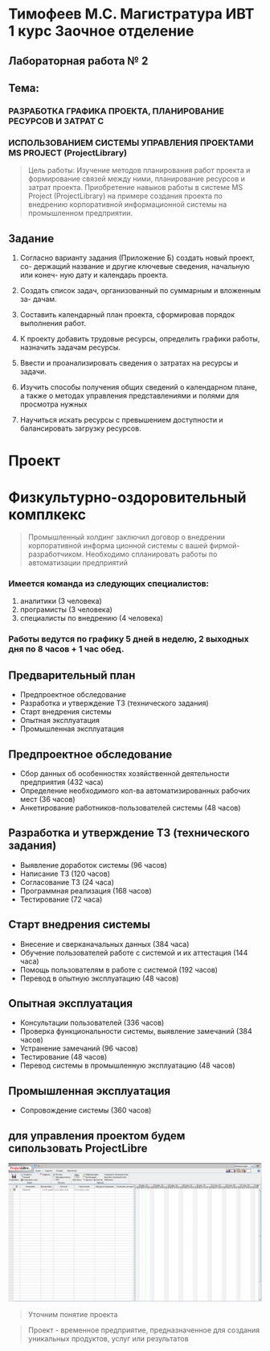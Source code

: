 # Тимофеев М.С. Магистратура ИВТ 1 курс Заочное отделение

## Лабораторная работа № 2 

## Тема: 
### РАЗРАБОТКА ГРАФИКА ПРОЕКТА, ПЛАНИРОВАНИЕ РЕСУРСОВ И ЗАТРАТ С
### ИСПОЛЬЗОВАНИЕМ СИСТЕМЫ УПРАВЛЕНИЯ ПРОЕКТАМИ MS PROJECT (ProjectLibrary)

> Цель работы: Изучение методов планирования работ проекта и формирование связей между ними, 
> планирование ресурсов и затрат проекта. Приобретение навыков работы в системе 
> MS Project (ProjectLibrary) на примере создания проекта по внедрению корпоративной 
> информационной системы на промышленном предприятии.




## Задание

1. Согласно варианту задания (Приложение Б) создать новый проект, со-
   держащий название и другие ключевые сведения, начальную или конеч-
   ную дату и календарь проекта.

2. Создать список задач, организованный по суммарным и вложенным за-
   дачам.

3. Составить календарный план проекта, сформировав порядок выполнения 
   работ.


4. К проекту добавить трудовые ресурсы, определить графики работы,
   назначить задачам ресурсы.

5. Ввести и проанализировать сведения о затратах на ресурсы и задачи.


6. Изучить способы получения общих сведений о календарном плане, а
   также о методах управления представлениями и полями для просмотра
   нужных

7. Научиться искать ресурсы с превышением доступности и балансировать
   загрузку ресурсов.

# Проект

# Физкультурно-оздоровительный комплкекс

> Промышленный холдинг заключил договор о внедрении корпоративной информа
> ционной системы с вашей фирмой-разработчиком. Необходимо спланировать работы по
> автоматизации предприятий

### Имеется команда из следующих специалистов:
1. аналитики (3 человека)
2. програмисты (3 человека)
3. специалисты по внедрению (4 человека)

### Работы ведутся по графику 5 дней в неделю, 2 выходных дня по 8 часов + 1 час обед.

## Предварительный план
- Предпроектное обследование
- Разработка и утверждение ТЗ (технического задания)
- Старт внедрения системы
- Опытная эксплуатация
- Промышленная эксплуатация

## Предпроектное обследование 
- Сбор данных об особенностях хозяйственной деятельности предприятия (432 часа)
- Определение необходимого кол-ва автоматизированных рабочих мест (36 часов)
- Анкетирование работников-пользователей системы (48 часов)

## Разработка и утверждение ТЗ (технического задания)
- Выявление доработок системы (96 часов)
- Написание ТЗ (120 часов)
- Согласование ТЗ (24 часа)
- Программная реализация (168 часов)
- Тестирование (72 часа)


## Старт внедрения системы
- Внесение и сверканачальных данных (384 часа)
- Обучение пользователей работе с системой и их аттестация (144 часа)
- Помощь пользователям в работе с системой (192 часов)
- Перевод в опытную эксплуатацию (48 часов)


## Опытная эксплуатация
- Консультации пользователей (336 часов)
- Проверка функциональности системы, выявление замечаний (384 часов)
- Устранение замечаний (96 часов)
- Тестирование (48 часов)
- Перевод системы в промышленную эксплуатацию (48 часов)

## Промышленная эксплуатация
- Сопровождение системы (360 часов)


## для управления проектом будем сипользовать ProjectLibre

![alt text](images/1_.png)

> Уточним понятие проекта

> Проект - временное предприятие, предназначенное для создания уникальных продуктов, услуг или результатов

